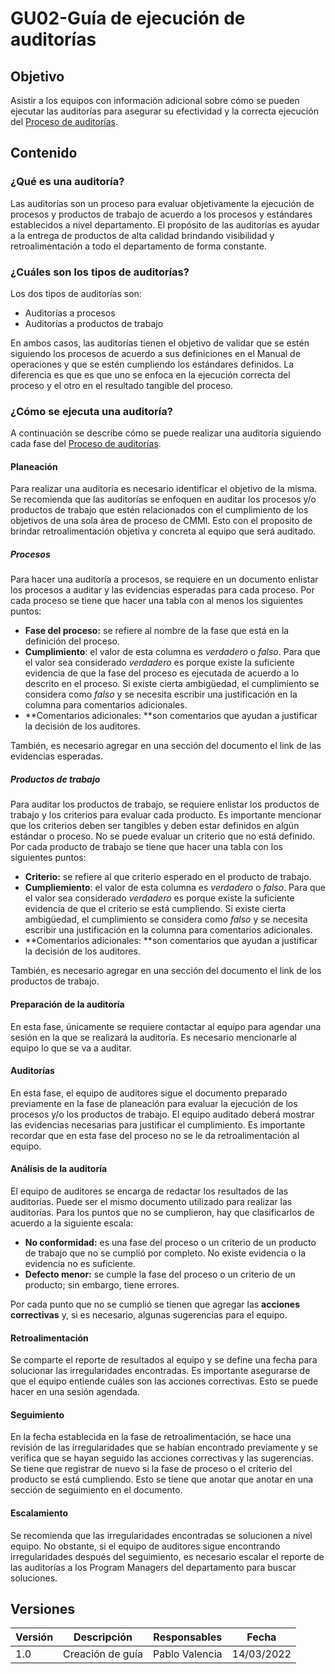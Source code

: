 # GU02-Guía de ejecución de auditorías

## Objetivo

Asistir a los equipos con información adicional sobre cómo se pueden ejecutar
las auditorías para asegurar su efectividad y la correcta ejecución del
[Proceso de auditorías](../Procesos/PR01.md).

## Contenido

### ¿Qué es una auditoría?

Las auditorías son un proceso para evaluar objetivamente la ejecución de
procesos y productos de trabajo de acuerdo a los procesos y estándares
establecidos a nivel departamento. El propósito de las auditorías es ayudar a la
entrega de productos de alta calidad brindando visibilidad y retroalimentación a
todo el departamento de forma constante.

### ¿Cuáles son los tipos de auditorías?

Los dos tipos de auditorías son:

- Auditorías a procesos
- Auditorías a productos de trabajo

En ambos casos, las auditorías tienen el objetivo de validar que se estén
siguiendo los procesos de acuerdo a sus definiciones en el Manual de operaciones
y que se estén cumpliendo los estándares definidos. La diferencia es que es que
uno se enfoca en la ejecución correcta del proceso y el otro en el resultado
tangible del proceso.

### ¿Cómo se ejecuta una auditoría?

A continuación se describe cómo se puede realizar una auditoría siguiendo cada
fase del [Proceso de auditorías](../Procesos/PR01.md).

#### Planeación

Para realizar una auditoría es necesario identificar el objetivo de la misma. Se
recomienda que las auditorías se enfoquen en auditar los procesos y/o productos
de trabajo que estén relacionados con el cumplimiento de los objetivos de una
sola área de proceso de CMMI. Esto con el proposito de brindar retroalimentación
objetiva y concreta al equipo que será auditado.

##### Procesos

Para hacer una auditoría a procesos, se requiere en un documento enlistar los
procesos a auditar y las evidencias esperadas para cada proceso. Por cada proceso
se tiene que hacer una tabla con al menos los siguientes puntos:

- **Fase del proceso:** se refiere al nombre de la fase que está en la
definición del proceso.
- **Cumplimiento**: el valor de esta columna es *verdadero* o *falso*. Para que
el valor sea considerado *verdadero* es porque existe la suficiente evidencia de que
la fase del proceso es ejecutada de acuerdo a lo descrito en el proceso. Si
existe cierta ambigüedad, el cumplimiento se considera como *falso* y se
necesita escribir una justificación en la columna para comentarios adicionales.
- **Comentarios adicionales: **son comentarios que ayudan a justificar la
decisión de los auditores.

También, es necesario agregar en una sección del documento el link de las
evidencias esperadas.

##### Productos de trabajo

Para auditar los productos de trabajo, se requiere enlistar los productos de
trabajo y los criterios para evaluar cada producto. Es importante mencionar que
los criterios deben ser tangibles y deben estar definidos en algún estándar o
proceso. No se puede evaluar un criterio que no está definido. Por cada
producto de trabajo se tiene que hacer una tabla con los siguientes puntos:

- **Criterio:** se refiere al que criterio esperado en el producto de trabajo.
- **Cumpliemiento**: el valor de esta columna es *verdadero* o *falso*. Para que
el valor sea considerado *verdadero* es porque existe la suficiente evidencia de que
el criterio se está cumpliendo. Si existe cierta ambigüedad, el cumplimiento se
considera como *falso* y se necesita escribir una justificación en la columna
para comentarios adicionales.
- **Comentarios adicionales: **son comentarios que ayudan a justificar la
decisión de los auditores.

También, es necesario agregar en una sección del documento el link de los
productos de trabajo.

#### Preparación de la auditoría

En esta fase, únicamente se requiere contactar al equipo para agendar una sesión
en la que se realizará la auditoría. Es necesario mencionarle al equipo lo que
se va a auditar.

#### Auditorías

En esta fase, el equipo de auditores sigue el documento preparado previamente en
la fase de planeación para evaluar la ejecución de los procesos y/o los
productos de trabajo. El equipo auditado deberá mostrar las evidencias
necesarias para justificar el cumplimiento. Es importante recordar que en esta
fase del proceso no se le da retroalimentación al equipo.

#### Análisis de la auditoría

El equipo de auditores se encarga de redactar los resultados de las auditorías.
Puede ser el mismo documento utilizado para realizar las auditorías. Para los
puntos que no se cumplieron, hay que clasificarlos de acuerdo a la siguiente
escala:

- **No conformidad:** es una fase del proceso o un criterio de un producto de
trabajo que no se cumplió por completo. No existe evidencia o la
evidencia no es suficiente.
- **Defecto menor:** se cumple la fase del proceso o un criterio de un producto;
sin embargo, tiene errores.

Por cada punto que no se cumplió se tienen que agregar las
**acciones correctivas** y, si es necesario, algunas sugerencias para el equipo.

#### Retroalimentación

Se comparte el reporte de resultados al equipo y se define una fecha para
solucionar las irregularidades encontradas. Es importante asegurarse de que el
equipo entiende cuáles son las acciones correctivas. Esto se puede hacer en una
sesión agendada.

#### Seguimiento

En la fecha establecida en la fase de retroalimentación, se hace una revisión de
las irregularidades que se habían encontrado previamente y se verifica que se
hayan seguido las acciones correctivas y las sugerencias. Se tiene que registrar
de nuevo si la fase de proceso o el criterio del producto se está cumpliendo.
Esto se tiene que anotar que anotar en una sección de seguimiento en el documento.

#### Escalamiento

Se recomienda que las irregularidades encontradas se solucionen a nivel equipo.
No obstante, si el equipo de auditores sigue encontrando irregularidades después
del seguimiento, es necesario escalar el reporte de las auditorías a los
Program Managers del departamento para buscar soluciones.

## Versiones

| Versión | Descripción      | Responsables   | Fecha      |
| ------- | ---------------- | -------------- | ---------- |
| 1.0     | Creación de guía | Pablo Valencia | 14/03/2022 |
